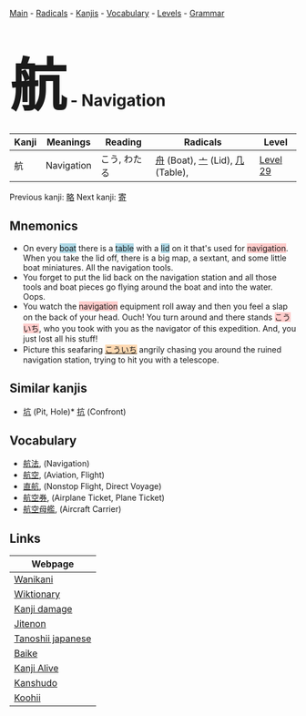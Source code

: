 <style> bigfont {font-size: 100px}</style>
[Main](../README.md) -
[Radicals](../radicals.md) -
[Kanjis](../kanjis.md) -
[Vocabulary](../vocabulary.md) -
[Levels](../levels.md) -
[Grammar](../grammar.md)
# <bigfont> 航</bigfont> - Navigation 

| Kanji | Meanings | Reading | Radicals | Level |
| --- | --- | --- | --- | --- |
| 航 | Navigation | こう, わたる | [舟](../radicals/舟.md) (Boat), [亠](../radicals/亠.md) (Lid), [几](../radicals/几.md) (Table),  | [Level 29](../levels/wk_level29.md) |

Previous kanji: [略](略.md) Next kanji: [寄](寄.md) 

## Mnemonics
 * On every <span style="background-color:#ADD8E6"> boat</span> there is a <span style="background-color:#ADD8E6"> table</span> with a <span style="background-color:#ADD8E6"> lid</span> on it that's used for <span style="background-color:#ffcccb"> navigation</span>. When you take the lid off, there is a big map, a sextant, and some little boat miniatures. All the navigation tools.
* You forget to put the lid back on the navigation station and all those tools and boat pieces go flying around the boat and into the water. Oops.
* You watch the <span style="background-color:#ffcccb"> navigation</span> equipment roll away and then you feel a slap on the back of your head. Ouch! You turn around and there stands <span style="background-color:#ffcccb"> こういち</span>, who you took with you as the navigator of this expedition. And, you just lost all his stuff!
* Picture this seafaring <span style="background-color:#fed8b1"> [こういち](https://jisho.org/search/こういち)</span> angrily chasing you around the ruined navigation station, trying to hit you with a telescope.


## Similar kanjis
 * [坑](坑.md) (Pit, Hole)* [抗](抗.md) (Confront)


## Vocabulary
 * [航法](../vocabulary/航.md), (Navigation)
* [航空](../vocabulary/航.md), (Aviation, Flight)
* [直航](../vocabulary/航.md), (Nonstop Flight, Direct Voyage)
* [航空券](../vocabulary/航.md), (Airplane Ticket, Plane Ticket)
* [航空母艦](../vocabulary/航.md), (Aircraft Carrier)



## Links 

| Webpage |
| --- |
| [Wanikani          ](https://www.wanikani.com/kanji/航) |
| [Wiktionary        ](https://en.wiktionary.org/wiki/航) |
| [Kanji damage      ](http://www.kanjidamage.com/kanji/search?utf8=✓&q=航) |
| [Jitenon           ](https://jitenon.com/kanji/航) |
| [Tanoshii japanese ](https://www.tanoshiijapanese.com/dictionary/kanji.cfm?k=航) |
| [Baike             ](https://baike.baidu.com/item/航) |
| [Kanji Alive       ](https://app.kanjialive.com/航) |
| [Kanshudo          ](https://www.kanshudo.com/searchmn?q=航) |
| [Koohii            ](https://kanji.koohii.com/study/kanji/航) |
